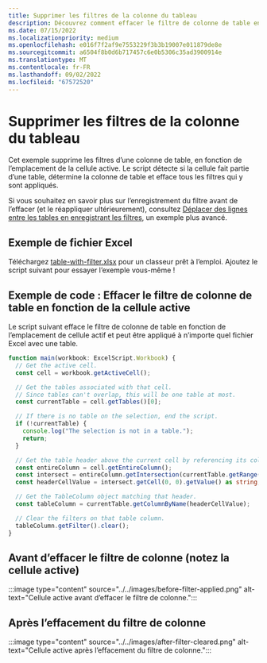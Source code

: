 ```yaml
---
title: Supprimer les filtres de la colonne du tableau
description: Découvrez comment effacer le filtre de colonne de table en fonction de l’emplacement de cellule actif.
ms.date: 07/15/2022
ms.localizationpriority: medium
ms.openlocfilehash: e016f7f2af9e7553229f3b3b19007e011879de8e
ms.sourcegitcommit: a6504f8b0d6b717457c6e0b5306c35ad3900914e
ms.translationtype: MT
ms.contentlocale: fr-FR
ms.lasthandoff: 09/02/2022
ms.locfileid: "67572520"
---
```

# <a name="remove-table-column-filters"></a>Supprimer les filtres de la colonne du tableau

Cet exemple supprime les filtres d’une colonne de table, en fonction de l’emplacement de la cellule active. Le script détecte si la cellule fait partie d’une table, détermine la colonne de table et efface tous les filtres qui y sont appliqués.

Si vous souhaitez en savoir plus sur l’enregistrement du filtre avant de l’effacer (et le réappliquer ultérieurement), consultez [Déplacer des lignes entre les tables en enregistrant les filtres](move-rows-across-tables.md), un exemple plus avancé.

## <a name="sample-excel-file"></a>Exemple de fichier Excel

Téléchargez [table-with-filter.xlsx](table-with-filter.xlsx) pour un classeur prêt à l’emploi. Ajoutez le script suivant pour essayer l’exemple vous-même !

## <a name="sample-code-clear-table-column-filter-based-on-active-cell"></a>Exemple de code : Effacer le filtre de colonne de table en fonction de la cellule active

Le script suivant efface le filtre de colonne de table en fonction de l’emplacement de cellule actif et peut être appliqué à n’importe quel fichier Excel avec une table.

```TypeScript
function main(workbook: ExcelScript.Workbook) {
  // Get the active cell.
  const cell = workbook.getActiveCell();

  // Get the tables associated with that cell.
  // Since tables can't overlap, this will be one table at most.
  const currentTable = cell.getTables()[0];

  // If there is no table on the selection, end the script.
  if (!currentTable) {
    console.log("The selection is not in a table.");
    return;
  }

  // Get the table header above the current cell by referencing its column.
  const entireColumn = cell.getEntireColumn();
  const intersect = entireColumn.getIntersection(currentTable.getRange());
  const headerCellValue = intersect.getCell(0, 0).getValue() as string;

  // Get the TableColumn object matching that header.
  const tableColumn = currentTable.getColumnByName(headerCellValue);

  // Clear the filters on that table column.
  tableColumn.getFilter().clear();
}
```

## <a name="before-clearing-column-filter-notice-the-active-cell"></a>Avant d’effacer le filtre de colonne (notez la cellule active)

:::image type="content" source="../../images/before-filter-applied.png" alt-text="Cellule active avant d’effacer le filtre de colonne.":::

## <a name="after-clearing-column-filter"></a>Après l’effacement du filtre de colonne

:::image type="content" source="../../images/after-filter-cleared.png" alt-text="Cellule active après l’effacement du filtre de colonne.":::
